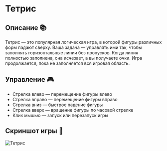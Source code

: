 # Тетрис 

## Описание 📚

Тетрис — это популярная логическая игра, в которой фигуры различных форм падают сверху. Ваша задача — управлять ими так, чтобы заполнять горизонтальные линии без пропусков. Когда линия полностью заполнена, она исчезает, а вы получаете очки. Игра продолжается, пока не заполняется вся игровая область.

## Управление 🎮
- Стрелка влево — перемещение фигуры влево
- Стрелка вправо — перемещение фигуры вправо
- Стрелка вниз — быстрое падение фигуры
- Стрелка вверх — вращение фигуры по часовой стрелке
- Клик мышью — запуск или перезапуск игры

## Скриншот игры 📸

![Тетрис](https://github.com/user-attachments/assets/f286fbae-43cb-47bf-a6ab-4aed26725670)

